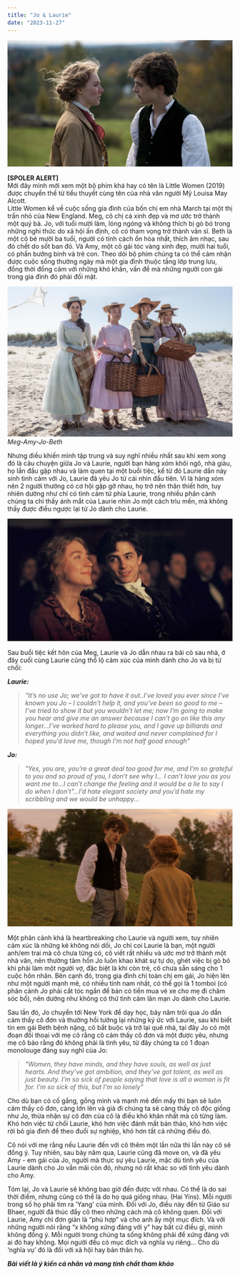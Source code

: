 ```yaml
---
title: "Jo & Laurie"
date: "2023-11-27"
---
```


![photo](jo_lau.jpg)

**[SPOLER ALERT]**<br />
Mới đây mình mới xem một bộ phim khá hay có tên là Little Women (2019) được chuyển thể từ tiểu thuyết cùng tên của nhà văn người Mỹ Louisa May Alcott. <br />
Little Women kể về cuộc sống gia đình của bốn chị em nhà March tại một thị trấn nhỏ của New England. Meg, cô chị cả xinh đẹp và mơ ước trở thành một quý bà. Jo, với tuổi mười lăm, lóng ngóng và không thích bị gò bó trong những nghi thức do xã hội ấn định, cô có tham vọng trở thành văn sĩ. Beth là một cô bé mười ba tuổi, người có tính cách ổn hòa nhất, thích âm nhạc, sau đó chết do sốt ban đỏ. Và Amy, một cô gái tóc vàng xinh đẹp, mười hai tuổi, có phần bưởng bỉnh và trẻ con. Theo dõi bộ phim chúng ta có thể cảm nhận được cuộc sống thường ngày mà một gia đình thuộc tầng lớp trung lưu, đồng thời đồng cảm với những khó khăn, vấn đề mà những người con gái trong gia đình đó phải đối mặt.

![photo](lw.jpg)
*Meg-Amy-Jo-Beth*

Nhưng điều khiến mình tập trung và suy nghĩ nhiều nhất sau khi xem xong đó là câu chuyện giữa Jo và Laurie, người bạn hàng xóm khôi ngô, nhà giàu, họ lần đầu gặp nhau và làm quen tại một buổi tiệc, kể từ đó Laurie dần nảy sinh tình cảm với Jo, Laurie đã yêu Jo từ cái nhìn đầu tiên. Vì là hàng xóm nên 2 người thường có cơ hội gặp gỡ nhau, họ trở nên thân thiết hơn, tuy nhiên dường như chỉ có tình cảm từ phía Laurie, trong nhiều phân cảnh chúng ta chỉ thấy ánh mắt của Laurie nhìn Jo một cách trìu mến, mà không thấy được điều ngược lại từ Jo dành cho Laurie.

![photo](lautojo.jpg)

Sau buổi tiệc kết hôn của Meg, Laurie và Jo dẫn nhau ra bãi cỏ sau nhà, ở đây cuối cùng Laurie cũng thổ lộ cảm xúc của mình dành cho Jo và bị từ chối:

***Laurie:***
>*"It’s no use Jo; we’ve got to have it out..I’ve loved you ever since I’ve known you Jo – I couldn’t help it, and you’ve been so good to me – I’ve tried to show it but you wouldn’t let me; now I’m going to make you hear and give me an answer because I can’t go on like this any longer...I’ve worked hard to please you, and I gave up billiards and everything you didn’t like, and waited and never complained for I hoped you’d love me, though I’m not half good enough"*

***Jo:***
>*"Yes, you are, you’re a great deal too good for me, and I’m so grateful to you and so proud of you, I don’t see why I... I can’t love you as you want me to...I can’t change the feeling and it would be a lie to say I do when I don’t"...I’d hate elegant society and you’d hate my scribbling and we would be unhappy...*

![photo](propose.png)

Một phân cảnh khá là heartbreaking cho Laurie và người xem, tuy nhiên cảm xúc là những kẻ không nói dối, Jo chỉ coi Laurie là bạn, một người anh/em trai mà cô chưa từng có, cô viết rất nhiều và ước mơ trở thành một nhà văn, nên thường tâm hồn Jo luôn khao khát sự tự do, ghét việc bị gò bó khi phải làm một người vợ, đặc biệt là khi còn trẻ, cô chưa sẵn sáng cho 1 cuộc hôn nhân. Bên cạnh đó, trong gia đình chỉ toàn chị em gái, Jo hiện lên như một người mạnh mẽ, có nhiều tính nam nhất, có thể gọi là 1 tomboi (có phân cảnh Jo phải cắt tóc ngắn để bán có tiền mua vé xe cho mẹ đi chăm sóc bố), nên dường như không có thứ tình cảm lãn mạn Jo dành cho Laurie.

Sau lần đó, Jo chuyển tới New York để dạy học, bảy năm trôi qua Jo dần cảm thấy cô đơn và thường hồi tưởng lại những ký ức với Laurie, sau khi biết tin em gái Beth bệnh nặng, cô bắt buộc và trở lại quê nhà, tại đây Jo có một đoạn đối thoại với mẹ cô rằng cô cảm thấy cô đơn và một được yêu, nhưng mẹ cô bảo rằng đó không phải là tình yêu, từ đây chúng ta có 1 đoạn monolouge đáng suy nghĩ của Jo:

>*"Women, they have minds, and they have souls, as well as just hearts. And they’ve got ambition, and they’ve got talent, as well as just beauty. I’m so sick of people saying that love is all a woman is fit for. I'm so sick of this, but I'm so lonely"*

Cho dù bạn có cố gắng, gồng mình và mạnh mẽ đến mấy thì bạn sẽ luôn cảm thấy cô đơn, càng lớn lên và già đi chúng ta sẽ càng thấy cô độc giống như Jo, thừa nhận sự cô đơn của cô là điều khó khăn nhất mà cô từng làm. Khó hơn việc từ chối Laurie, khó hơn việc đánh mất bản thảo, khó hơn việc rời bỏ gia đình để theo đuổi sự nghiệp, khó hơn tất cả những điều đó.

Cô nói với mẹ rằng nếu Laurie đến với cô thêm một lần nữa thì lần này cô sẽ đồng ý. Tuy nhiên, sau bảy năm qua, Laurie cũng đã move on, và đã yêu Amy - em gái của Jo, người mà thực sự yêu Laurie, mặc dù tình yêu của Laurie dành cho Jo vẫn mãi còn đó, nhưng nó rất khác so với tình yêu dành cho Amy.

Tóm lại, Jo và Laurie sẽ không bao giờ đến được với nhau. Có thể là do sai thời điểm, nhưng cũng có thể là do họ quá giống nhau. (Hai Yins). Mỗi người trong số họ phải tìm ra 'Yang' của mình. Đối với Jo, điều này đến từ Giáo sư Bhaer, người đã thúc đẩy cô theo những cách mà cô không quen. Đối với Laurie, Amy chỉ đơn giản là “phù hợp” và cho anh ấy một mục đích. Và với những người nói rằng “x không xứng đáng với y” hay bất cứ điều gì, mình không đồng ý. Mỗi người trong chúng ta sống không phải để xứng đáng với ai đó hay không. Mọi người đều có mục đích và nghĩa vụ riêng… Cho dù ‘nghĩa vụ’ đó là đối với xã hội hay bản thân họ.

***Bài viết là ý kiến cá nhân và mang tính chất tham khảo***